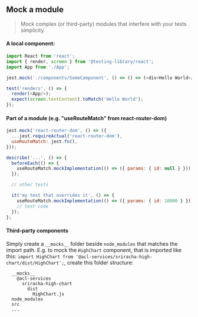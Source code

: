 ## Mock a module

> Mock complex (or third-party) modules that interfere with your tests simplicity.

#### A local component:

```javascript
import React from 'react';
import { render, screen } from '@testing-library/react';
import App from './App';

jest.mock('./components/SomeComponent', () => () => (<div>Hello World</div>));

test('renders', () => {
  render(<App/>);
  expect(screen.textContent).toMatch('Hello World');
});
```

#### Part of a module (e.g. "useRouteMatch" from react-router-dom)

```javascript
jest.mock('react-router-dom', () => ({
  ...jest.requireActual('react-router-dom'),
  useRouteMatch: jest.fn(),
}));

describe('...', () => {
  beforeEach(() => {
    useRouteMatch.mockImplementation(() => ({ params: { id: null } }));   // default behaviour
  });

  // other tests

  it('my test that overrides it', () => {
    useRouteMatch.mockImplementation(() => ({ params: { id: 10000 } }));  // overridden for this test
    // test code
  });
};
```

#### Third-party components

Simply create a `__mocks__` folder beside `node_modules` that matches the import path.  E.g. to mock the `HighChart` component, that is imported like this: `import HighChart from '@acl-services/sriracha-high-chart/dist/HighChart';`, create this folder structure:

```
  __mocks__
    @acl-services
      sriracha-high-chart
        dist
          HighChart.js
  node_modules
  src
  ...
```
